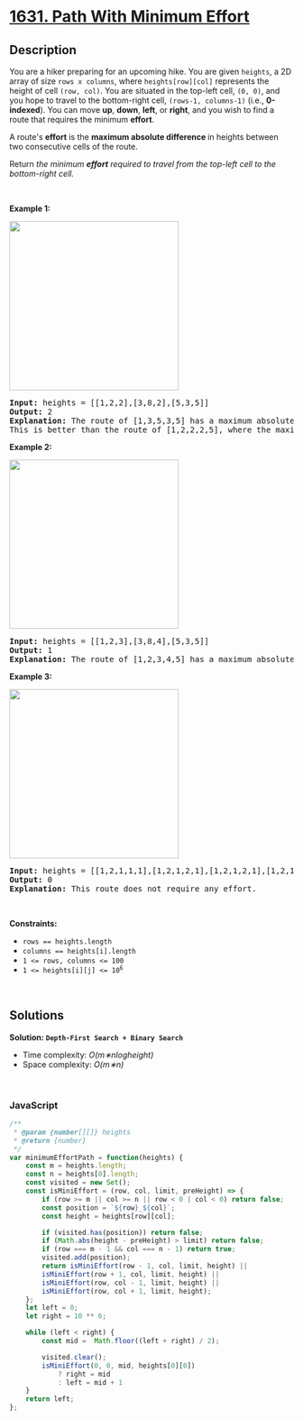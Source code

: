 # [1631. Path With Minimum Effort](https://leetcode.com/problems/path-with-minimum-effort)

## Description

<div class="xFUwe" data-track-load="description_content"><p>You are a hiker preparing for an upcoming hike. You are given <code>heights</code>, a 2D array of size <code>rows x columns</code>, where <code>heights[row][col]</code> represents the height of cell <code>(row, col)</code>. You are situated in the top-left cell, <code>(0, 0)</code>, and you hope to travel to the bottom-right cell, <code>(rows-1, columns-1)</code> (i.e.,&nbsp;<strong>0-indexed</strong>). You can move <strong>up</strong>, <strong>down</strong>, <strong>left</strong>, or <strong>right</strong>, and you wish to find a route that requires the minimum <strong>effort</strong>.</p>

<p>A route's <strong>effort</strong> is the <strong>maximum absolute difference</strong><strong> </strong>in heights between two consecutive cells of the route.</p>

<p>Return <em>the minimum <strong>effort</strong> required to travel from the top-left cell to the bottom-right cell.</em></p>

<p>&nbsp;</p>
<p><strong class="example">Example 1:</strong></p>

<p><img alt="" src="https://assets.leetcode.com/uploads/2020/10/04/ex1.png" style="width: 300px; height: 300px;"></p>

<pre><strong>Input:</strong> heights = [[1,2,2],[3,8,2],[5,3,5]]
<strong>Output:</strong> 2
<strong>Explanation:</strong> The route of [1,3,5,3,5] has a maximum absolute difference of 2 in consecutive cells.
This is better than the route of [1,2,2,2,5], where the maximum absolute difference is 3.
</pre>

<p><strong class="example">Example 2:</strong></p>

<p><img alt="" src="https://assets.leetcode.com/uploads/2020/10/04/ex2.png" style="width: 300px; height: 300px;"></p>

<pre><strong>Input:</strong> heights = [[1,2,3],[3,8,4],[5,3,5]]
<strong>Output:</strong> 1
<strong>Explanation:</strong> The route of [1,2,3,4,5] has a maximum absolute difference of 1 in consecutive cells, which is better than route [1,3,5,3,5].
</pre>

<p><strong class="example">Example 3:</strong></p>
<img alt="" src="https://assets.leetcode.com/uploads/2020/10/04/ex3.png" style="width: 300px; height: 300px;">
<pre><strong>Input:</strong> heights = [[1,2,1,1,1],[1,2,1,2,1],[1,2,1,2,1],[1,2,1,2,1],[1,1,1,2,1]]
<strong>Output:</strong> 0
<strong>Explanation:</strong> This route does not require any effort.
</pre>

<p>&nbsp;</p>
<p><strong>Constraints:</strong></p>

<ul>
	<li><code>rows == heights.length</code></li>
	<li><code>columns == heights[i].length</code></li>
	<li><code>1 &lt;= rows, columns &lt;= 100</code></li>
	<li><code>1 &lt;= heights[i][j] &lt;= 10<sup>6</sup></code></li>
</ul></div>

<p>&nbsp;</p>

## Solutions

**Solution: `Depth-First Search + Binary Search`**
- Time complexity: <em>O(m∗nlogheight)</em>
- Space complexity: <em>O(m∗n)</em>

<p>&nbsp;</p>

### **JavaScript**

```js
/**
 * @param {number[][]} heights
 * @return {number}
 */
var minimumEffortPath = function(heights) {
    const m = heights.length;
    const n = heights[0].length;
    const visited = new Set();
    const isMiniEffort = (row, col, limit, preHeight) => {
        if (row >= m || col >= n || row < 0 | col < 0) return false;
        const position = `${row}_${col}`;
        const height = heights[row][col];

        if (visited.has(position)) return false;
        if (Math.abs(height - preHeight) > limit) return false;
        if (row === m - 1 && col === n - 1) return true;
        visited.add(position);
        return isMiniEffort(row - 1, col, limit, height) ||
        isMiniEffort(row + 1, col, limit, height) ||
        isMiniEffort(row, col - 1, limit, height) ||
        isMiniEffort(row, col + 1, limit, height);
    };
    let left = 0;
    let right = 10 ** 6;  

    while (left < right) {
        const mid =  Math.floor((left + right) / 2);

        visited.clear();
        isMiniEffort(0, 0, mid, heights[0][0]) 
            ? right = mid
            : left = mid + 1
    }
    return left;
};
```
